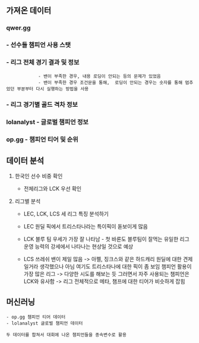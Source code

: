 ## 가져온 데이터
### qwer.gg 
###         - 선수들 챔피언 사용 스탯
###         - 리그 전체 경기 결과 및 정보
                - 밴이 부족한 경우, 내용 로딩이 안되는 등의 문제가 있었음
                - 밴이 부족한 경우 조건문을 통해,  로딩이 안되는 경우는 숫자를 통해 멈추었던 부분부터 다시 실행하는 방법을 사용
###         - 리그 경기별 골드 격차 정보


### lolanalyst -  글로벌 챔피언 정보
### op.gg      -  챔피언 티어 및 순위


## 데이터 분석
  1. 한국인 선수 비중 확인
      - 전체리그와 LCK 우선 확인

  2. 리그별 분석
     - LEC, LCK, LCS 세 리그 특징 분석하기
     - LEC
     원딜 픽에서 트리스타나라는 특이픽이 돋보이게 많음

     - LCK
     블루 팀 우세가 가장 잘 나타남 - 첫 바론도 블루팀이 잘먹는 유일한 리그
     운영 능력의 강세에서 나타나는 현상일 것으로 예상
     
     - LCS
     쓰레쉬 밴이 제일 많음 -> 아펠, 징크스와 같은 하드캐리 원딜에 대한 견제일거라 생각했으나 아님
     여기도 트리스타나에 대한 픽이 좀 보임
     챔피언 활용이 가장 많은 리그 -> 다양한 시도를 해보는 듯
     그러면서 자주 사용되는 챔피언은 LCK와 유사함 -> 리그 전체적으로 메타, 챔프에 대한 티어가 비슷하게 잡힘
     
## 머신러닝
    - op.gg 챔피언 티어 데이터
    - lolanalyst 글로벌 챔피언 데이터
    
    두 데이터를 합쳐서 대회에 나온 챔피언들을 종속변수로 활용
##
